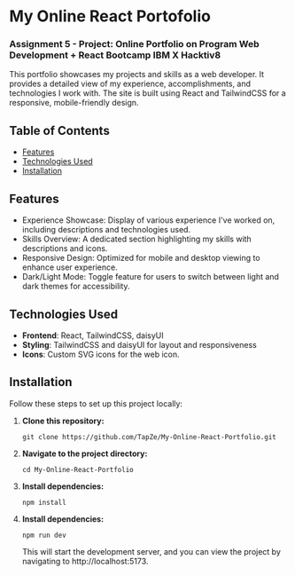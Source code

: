 # My Online React Portofolio

### Assignment 5 - Project: Online Portfolio on Program Web Development + React Bootcamp IBM X Hacktiv8

This portfolio showcases my projects and skills as a web developer. It provides a detailed view of my experience, accomplishments, and technologies I work with. The site is built using React and TailwindCSS for a responsive, mobile-friendly design.

## Table of Contents

- [Features](#features)
- [Technologies Used](#technologies-used)
- [Installation](#installation)

## Features

- Experience Showcase: Display of various experience I've worked on, including descriptions and technologies used.
- Skills Overview: A dedicated section highlighting my skills with descriptions and icons.
- Responsive Design: Optimized for mobile and desktop viewing to enhance user experience.
- Dark/Light Mode: Toggle feature for users to switch between light and dark themes for accessibility.

## Technologies Used

- **Frontend**: React, TailwindCSS, daisyUI
- **Styling**: TailwindCSS and daisyUI for layout and responsiveness
- **Icons**: Custom SVG icons for the web icon.

## Installation
Follow these steps to set up this project locally:

1. **Clone this repository:**

   ```
   git clone https://github.com/TapZe/My-Online-React-Portfolio.git
   ```

2. **Navigate to the project directory:**

   ```
   cd My-Online-React-Portfolio
   ```

3. **Install dependencies:**

   ```
   npm install
   ```
   
4. **Install dependencies:**

   ```
   npm run dev
   ```
   This will start the development server, and you can view the project by navigating to http://localhost:5173.
